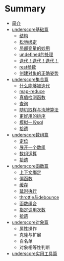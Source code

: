 # Summary

* [简介](README.md)
* [underscore基础篇](base/README.md)
   * [结构](base/结构.md)
   * [松弛绑定](base/松弛绑定.md)
   * [局部变量的妙用](base/局部变量的妙用.md)
   * [undefined的处理](base/undefined的处理.md)
   * [迭代！迭代！迭代！](base/迭代！迭代！迭代！.md)
   * [rest参数](base/rest参数.md)
   * [创建对象的正确姿势](base/创建对象的正确姿势.md)
* [underscore集合篇](collection/README.md)
   * [什么能够被迭代](collection/什么能够被迭代.md)
   * [map-reduce](collection/map-reduce.md)
   * [真值检测函数](collection/真值检测函数.md)
   * [查询](collection/查询.md)
   * [随机取样与洗牌算法](collection/随机取样与洗牌算法.md)
   * [更好用的排序](collection/更好用的排序.md)
   * [模拟一段sql](collection/模拟一段sql.md)
   * [拾遗](collection/拾遗.md)
* [underscore数组篇](array/README.md)
   * [定位](array/定位.md)
   * [展开一个数组](array/展开一个数组.md)
   * [数组运算](array/数组运算.md)
   * [拾遗](array/拾遗.md)
* [underscore函数篇](function/README.md)
   * [上下文绑定](function/上下文绑定.md)
   * [偏函数](function/偏函数.md)
   * [缓存](function/缓存.md)
   * [延时执行](function/延时执行.md)
   * [throttle与debounce](function/throttle与debounce.md)
   * [函数组合](function/函数组合.md)
   * [指定调用次数](function/指定调用次数.md)
   * [拾遗](function/拾遗.md)
* [underscore对象篇](object/README.md)
   * 属性操作
   * 克隆与扩展
   * 白名单
   * 对象相等性判断
* [underscore实用工具篇](utility/README.md)

